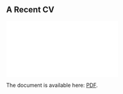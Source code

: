 ## A Recent CV

<object data="long4coventry.github.io/cv/CV_(LONG_CHEN).pdf" type="application/pdf" width="700px" height="700px">
    <embed src="long4coventry.github.io/cv/CV_(LONG_CHEN).pdf">
        <p>The document is available here: <a href="long4coventry.github.io/cv/CV_(LONG_CHEN).pdf"> PDF</a>.</p>
    </embed>
</object>
